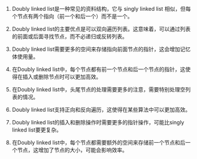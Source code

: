 

1. Doubly linked list是一种常见的资料结构，它与 singly linked list 相似，但每个节点有两个指向（前一个和后一个）而不是一个。

2. Doubly linked list的主要优点是可以双向遍历列表。这意味着，可以通过列表的前面或后面寻找节点，而不必递归或反转列表。

3. Doubly linked list需要更多的空间来存储指向前面节点的指针，这会增加记忆体使用量。

4. 在Doubly linked list中，每个节点都有前一个节点和后一个节点的指针，这使得在插入或删除节点时可以更加高效。

5. 在Doubly linked list中，头尾节点的处理需要更多的注意，需要特别处理空列表的情况。

6. Doubly linked list支持正向和反向遍历，这使得在某些算法中可以更加高效。

7. Doubly linked list的插入和删除操作时需要更多的指针操作，可能比singly linked list要更复杂。

8. 在Doubly linked list中，每个节点都需要额外的空间来存储前一个节点和后一个节点，这增加了节点的大小，可能会影响效率。